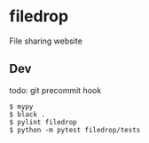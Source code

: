 # filedrop
File sharing website

## Dev

todo: git precommit hook

```
$ mypy
$ black .
$ pylint filedrop
$ python -m pytest filedrop/tests
```